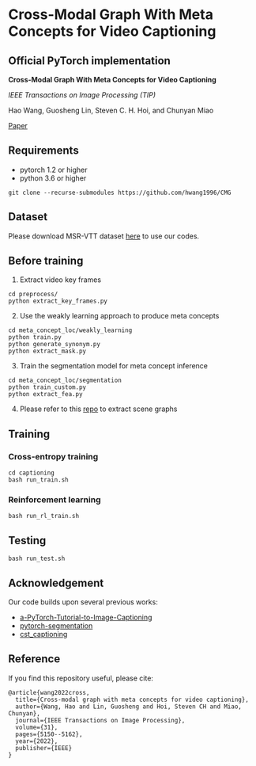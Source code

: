 # Cross-Modal Graph With Meta Concepts for Video Captioning

## Official PyTorch implementation
**Cross-Modal Graph With Meta Concepts for Video Captioning** 

*IEEE Transactions on Image Processing (TIP)* 

Hao Wang, Guosheng Lin, Steven C. H. Hoi, and Chunyan Miao  

[Paper](https://arxiv.org/pdf/2108.06458.pdf)

## Requirements
* pytorch 1.2 or higher
* python 3.6 or higher

```
git clone --recurse-submodules https://github.com/hwang1996/CMG
```

## Dataset
Please download MSR-VTT dataset [here](https://github.com/mynlp/cst_captioning) to use our codes.

## Before training
1. Extract video key frames
```
cd preprocess/
python extract_key_frames.py
```
2. Use the weakly learning approach to produce meta concepts
```
cd meta_concept_loc/weakly_learning
python train.py
python generate_synonym.py
python extract_mask.py
```
3. Train the segmentation model for meta concept inference
```
cd meta_concept_loc/segmentation
python train_custom.py
python extract_fea.py
```
4. Please refer to this [repo](https://github.com/KaihuaTang/Scene-Graph-Benchmark.pytorch) to extract scene graphs

## Training

### Cross-entropy training
```
cd captioning
bash run_train.sh
```

### Reinforcement learning
```
bash run_rl_train.sh
```

## Testing
```
bash run_test.sh
```

## Acknowledgement

Our code builds upon several previous works:

- [a-PyTorch-Tutorial-to-Image-Captioning](https://github.com/sgrvinod/a-PyTorch-Tutorial-to-Image-Captioning)
- [pytorch-segmentation](https://github.com/yassouali/pytorch-segmentation)
- [cst_captioning](https://github.com/mynlp/cst_captioning)

## Reference
If you find this repository useful, please cite:
```
@article{wang2022cross,
  title={Cross-modal graph with meta concepts for video captioning},
  author={Wang, Hao and Lin, Guosheng and Hoi, Steven CH and Miao, Chunyan},
  journal={IEEE Transactions on Image Processing},
  volume={31},
  pages={5150--5162},
  year={2022},
  publisher={IEEE}
}
```